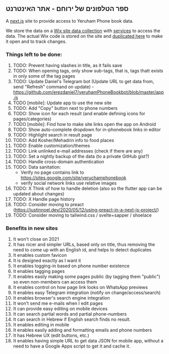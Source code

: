 ## ספר הטלפונים של ירוחם - אתר האינטרנט 

A [next.js](https://nextjs.org/) site to provide access to Yeruham Phone book data.

We store the data on a [Wix site data collection](https://www.wix.com/corvid/feature/database)
with [services](./wix-site-code) to access the data.
The actual Wix code is stored on the site and [duplicated here](./wix-site-code) to make it open and to track changes.

### Things left to be done:
1. TODO: Prevent having slashes in title, as it fails save
2. TODO: When opening tags, only show sub-tags, that is, tags thatt exists in only some of the tag pages
3. TODO: Update Daniel's Telegram bot (Update URL to get data from, send "Refresh" command on update) - https://github.com/erezdaniel7/yeruhamPhoneBookbot/blob/master/app.js
4. TODO [mobile]: Update app to use the new site
5. TODO: Add "Copy" button next to phone numbers
6. TODO: Show icon for each result (and enable defining icons for pages/categories)
7. TODO [mobile]: Find how to make site links open the app on Android
8. TODO: Show auto-complete dropdown for in-phonebook links in editor
9. TODO: Highlight search in result page
10. TODO: Add Kosher/Mehadrin info to food places
11. TODO: Enable customization/themes
12. TODO: Link unlinked e-mail addresses (check if there are any)
13. TODO: Set a nightly backup of the data (to a private GitHub gist?)
14. TODO: Handle cross-domain authentication
15. TODO: Data sanitation:
     * Verify no page contains link to https://sites.google.com/site/yeruchamphonebook
     * verify social network links use relative images
16. TODO: X Think of how to handle deletion (also so the flutter app can be updated about changes)
17. TODO: X Handle page history
18. TODO: Consider moving to preact (https://justinnoel.dev/2020/05/12/using-preact-in-a-next-js-project/)
19. TODO: Consider moving to tailwind.css / svelte+sapper / shoelace


### Benefits in new sites
1. It won't close on 2021
1. It has nicer and simpler URLs, based only on title, thus removing the need to come up with an English id, and helps to detect duplicates
1. It enables custom favicon
1. It is designed exactly as I want it
1. It enables logging-in based on phone number existence
1. It enables tagging pages
1. It enables easily making some pages public (by tagging them "public") so even non-members can access them
1. It enables control on how page link looks on WhatsApp previews
1. It enables easy Telegram integration (notify on change/access/search)
1. It enables browser's search engine integration
1. It won't send me e-mails when I edit pages
1. It can provide easy editing on mobile devices
1. It can search partial words and partial phone-numbers
1. It can search in Hebrew if English search finds no result.
1. It enables editing in mobile
1. It enables easily adding and formatting emails and phone numbers
1. It has Hebrew UX (edit buttons, etc.)
1. It enables having simple URL to get data JSON for mobile app, without a need to have a Google Apps script to get it and cache it.
